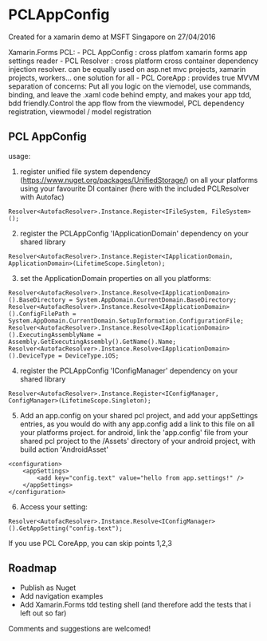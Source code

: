 # PCLAppConfig


Created for a xamarin demo at MSFT Singapore on 27/04/2016


Xamarin.Forms PCL:
	- PCL AppConfig : cross platfom xamarin forms app settings reader
	- PCL Resolver : cross platform cross container dependency injection resolver. can be equally used on asp.net mvc projects, xamarin projects, workers... one solution for all
	- PCL CoreApp : provides true MVVM separation of concerns: Put all you logic on the viemodel, use commands, binding, and leave the .xaml code behind empty, and makes your app tdd, bdd friendly.Control the app flow from the viewmodel, PCL dependency registration, viewmodel / model registration

	
## PCL AppConfig

usage:

1. register unified file system dependency (https://www.nuget.org/packages/UnifiedStorage/) on all your platforms using your favourite DI container (here with the included PCLResolver with Autofac)

```
Resolver<AutofacResolver>.Instance.Register<IFileSystem, FileSystem>();
```

2. register the PCLAppConfig 'IApplicationDomain' dependency on your shared library 

```
Resolver<AutofacResolver>.Instance.Register<IApplicationDomain, ApplicationDomain>(LifetimeScope.Singleton);
```

3. set the ApplicationDomain properties on all you platforms:


```
Resolver<AutofacResolver>.Instance.Resolve<IApplicationDomain>().BaseDirectory = System.AppDomain.CurrentDomain.BaseDirectory;
Resolver<AutofacResolver>.Instance.Resolve<IApplicationDomain>().ConfigFilePath = System.AppDomain.CurrentDomain.SetupInformation.ConfigurationFile;
Resolver<AutofacResolver>.Instance.Resolve<IApplicationDomain>().ExecutingAssemblyName = Assembly.GetExecutingAssembly().GetName().Name;
Resolver<AutofacResolver>.Instance.Resolve<IApplicationDomain>().DeviceType = DeviceType.iOS;
```

4. register the PCLAppConfig 'IConfigManager' dependency on your shared library 

```
Resolver<AutofacResolver>.Instance.Register<IConfigManager, ConfigManager>(LifetimeScope.Singleton);

```

5. Add an app.config on your shared pcl project, and add your appSettings entries, as you would do with any app.config
add a link to this file on all your platforms project. 
for android, link the 'app.config' file from your shared pcl project to the /Assets' directory of your android project, with build action 'AndroidAsset'
```
<configuration>
	<appSettings>
        <add key="config.text" value="hello from app.settings!" />
    </appSettings>
</configuration>
```

6. Access your setting:

```
Resolver<AutofacResolver>.Instance.Resolve<IConfigManager>().GetAppSetting("config.text");
```

If you use PCL CoreApp, you can skip points 1,2,3


## Roadmap
- Publish as Nuget
- Add navigation examples
- Add Xamarin.Forms tdd testing shell (and therefore add the tests that i left out so far)


Comments and suggestions are welcomed!